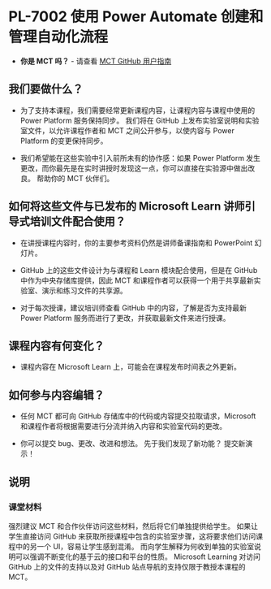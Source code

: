 # PL-7002 使用 Power Automate 创建和管理自动化流程

- **你是 MCT 吗？** - 请查看 [MCT GitHub 用户指南](https://microsoftlearning.github.io/MCT-User-Guide/)

## 我们要做什么？

- 为了支持本课程，我们需要经常更新课程内容，让课程内容与课程中使用的 Power Platform 服务保持同步。  我们将在 GitHub 上发布实验室说明和实验室文件，以允许课程作者和 MCT 之间公开参与，以使内容与 Power Platform 的变更保持同步。

- 我们希望能在这些实验中引入前所未有的协作感：如果 Power Platform 发生更改，而你最先是在实时讲授时发现这一点，你可以直接在实验源中做出改良。 帮助你的 MCT 伙伴们。

## 如何将这些文件与已发布的 Microsoft Learn 讲师引导式培训文件配合使用？

- 在讲授课程内容时，你的主要参考资料仍然是讲师备课指南和 PowerPoint 幻灯片。

- GitHub 上的这些文件设计为与课程和 Learn 模块配合使用，但是在 GitHub 中作为中央存储库提供，因此 MCT 和课程作者可以获得一个用于共享最新实验室、演示和练习文件的共享源。

- 对于每次授课，建议培训师查看 GitHub 中的内容，了解是否为支持最新 Power Platform 服务而进行了更改，并获取最新文件来进行授课。

## 课程内容有何变化？

- 课程内容在 Microsoft Learn 上，可能会在课程发布时间表之外更新。

## 如何参与内容编辑？

- 任何 MCT 都可向 GitHub 存储库中的代码或内容提交拉取请求，Microsoft 和课程作者将根据需要进行分流并纳入内容和实验室代码的更改。

- 你可以提交 bug、更改、改进和想法。 先于我们发现了新功能？ 提交新演示！

## 说明

### 课堂材料

强烈建议 MCT 和合作伙伴访问这些材料，然后将它们单独提供给学生。 如果让学生直接访问 GitHub 来获取所授课程中包含的实验室步骤，这将要求他们访问课程中的另一个 UI，容易让学生感到混淆。 而向学生解释为何收到单独的实验室说明可以强调不断变化的基于云的接口和平台的性质。 Microsoft Learning 对访问 GitHub 上的文件的支持以及对 GitHub 站点导航的支持仅限于教授本课程的 MCT。
